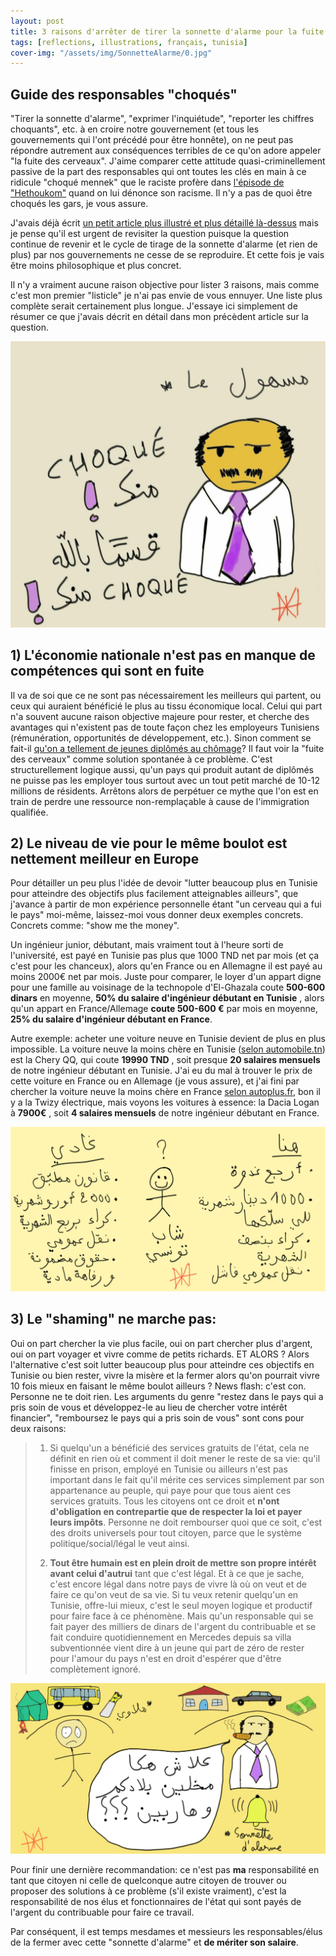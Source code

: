 ```yaml
---
layout: post
title: 3 raisons d'arrêter de tirer la sonnette d'alarme pour la fuite des cerveaux
tags: [reflections, illustrations, français, tunisia]
cover-img: "/assets/img/SonnetteAlarme/0.jpg"
---
```

## Guide des responsables "choqués"
"Tirer la sonnette d'alarme", "exprimer l'inquiétude", "reporter les chiffres choquants", etc. à en croire notre gouvernement (et tous les gouvernements qui l'ont précédé pour être honnête), on ne peut pas répondre autrement aux conséquences terribles de ce qu'on adore appeler "la fuite des cerveaux". J'aime comparer cette attitude quasi-criminellement passive de la part des responsables qui ont toutes les clés en main à ce ridicule "choqué mennek" que le raciste profère dans [l'épisode de "Hethoukom"](https://www.youtube.com/watch?v=ah7DYua2Apc) quand on lui dénonce son racisme. Il n'y a pas de quoi être choqués les gars, je vous assure.

J'avais déjà écrit [un petit article plus illustré et plus détaillé là-dessus](https://yazid.xyz/post/136181230977/la-fuite-des-cerveaux-en-tunisie-ce-grand-faux) mais je pense qu'il est urgent de revisiter la question puisque la question continue de revenir et le cycle de tirage de la sonnette d'alarme (et rien de plus) par nos gouvernements ne cesse de se reproduire. Et cette fois je vais être moins philosophique et plus concret.

Il n'y a vraiment aucune raison objective pour lister 3 raisons, mais comme c'est mon premier "listicle" je n'ai pas envie de vous ennuyer. Une liste plus complète serait certainement plus longue. J'essaye ici simplement de résumer ce que j'avais décrit en détail dans mon précèdent article sur la question.

![](/assets/img/SonnetteAlarme/0.jpg)

## 1) L'économie nationale n'est pas en manque de compétences qui sont en fuite

Il va de soi que ce ne sont pas nécessairement les meilleurs qui partent, ou ceux qui auraient bénéficié le plus au tissu économique local. Celui qui part n'a souvent aucune raison objective majeure pour rester, et cherche des avantages qui n'existent pas de toute façon chez les employeurs Tunisiens (rémunération, opportunités de développement, etc.). Sinon comment se fait-il [qu'on a tellement de jeunes diplômés au chômage](https://blogs.mediapart.fr/le-pacificateur/blog/130608/le-chomage-des-jeunes-diplomes-en-tunisie)? Il faut voir la "fuite des cerveaux" comme solution spontanée à ce problème. C'est structurellement logique aussi, qu'un pays qui produit autant de diplômés ne puisse pas les employer tous surtout avec un tout petit marché de 10-12 millions de résidents. Arrêtons alors de perpétuer ce mythe que l'on est en train de perdre une ressource non-remplaçable à cause de l'immigration qualifiée.

## 2) Le niveau de vie pour le même boulot est nettement meilleur en Europe

Pour détailler un peu plus l'idée de devoir "lutter beaucoup plus en Tunisie pour atteindre des objectifs plus facilement atteignables ailleurs", que j'avance à partir de mon expérience personnelle étant "un cerveau qui a fui le pays" moi-même, laissez-moi vous donner deux exemples concrets. Concrets comme: "show me the money".

Un ingénieur junior, débutant, mais vraiment tout à l'heure sorti de l'université, est payé en Tunisie pas plus que 1000 TND net par mois (et ça c'est pour les chanceux), alors qu'en France ou en Allemagne il est payé au moins 2000€ net par mois. Juste pour comparer, le loyer d'un appart digne pour une famille au voisinage de la technopole d'El-Ghazala coute **500-600 dinars** en moyenne, **50% du salaire d'ingénieur débutant en Tunisie** , alors qu'un appart en France/Allemage **coute 500-600 €** par mois en moyenne, **25% du salaire d'ingénieur débutant en France**.

Autre exemple: acheter une voiture neuve en Tunisie devient de plus en plus impossible. La voiture neuve la moins chère en Tunisie ([selon automobile.tn](https://www.automobile.tn/fr/neuf/chery/qq-populaire/1.0-l)) est la Chery QQ, qui coute **19990 TND** , soit presque **20 salaires mensuels** de notre ingénieur débutant en Tunisie. J'ai eu du mal à trouver le prix de cette voiture en France ou en Allemage (je vous assure), et j'ai fini par chercher la voiture neuve la moins chère en France [selon autoplus.fr](https://www.autoplus.fr/prix-neuf/?sort=price%7Cup#advanced-filters), bon il y a la Twizy électrique, mais voyons les voitures à essence: la Dacia Logan à **7900€** , soit **4 salaires mensuels** de notre ingénieur débutant en France.

![](/assets/img/SonnetteAlarme/1.jpg)

## 3) Le "shaming" ne marche pas:

Oui on part chercher la vie plus facile, oui on part chercher plus d'argent, oui on part voyager et vivre comme de petits richards. ET ALORS ? Alors l'alternative c'est soit lutter beaucoup plus pour atteindre ces objectifs en Tunisie ou bien rester, vivre la misère et la fermer alors qu'on pourrait vivre 10 fois mieux en faisant le même boulot ailleurs ? News flash: c'est con. Personne ne te doit rien. Les arguments du genre "restez dans le pays qui a pris soin de vous et développez-le au lieu de chercher votre intérêt financier", "remboursez le pays qui a pris soin de vous" sont cons pour deux raisons:

> 1. Si quelqu'un a bénéficié des services gratuits de l'état, cela ne définit en rien où et comment il doit mener le reste de sa vie: qu'il finisse en prison, employé en Tunisie ou ailleurs n'est pas important dans le fait qu'il mérite ces services simplement par son appartenance au peuple, qui paye pour que tous aient ces services gratuits. Tous les citoyens ont ce droit et **n'ont d'obligation en contrepartie que de respecter la loi et payer leurs impôts**. Personne ne doit rembourser quoi que ce soit, c'est des droits universels pour tout citoyen, parce que le système politique/social/légal le veut ainsi.
>
> 2. **Tout être humain est en plein droit de mettre son propre intérêt avant celui d'autrui** tant que c'est légal. Et à ce que je sache, c'est encore légal dans notre pays de vivre là où on veut et de faire ce qu'on veut de sa vie. Si tu veux retenir quelqu'un en Tunisie, offre-lui mieux, c'est le seul moyen logique et productif pour faire face à ce phénomène. Mais qu'un responsable qui se fait payer des milliers de dinars de l'argent du contribuable et se fait conduire quotidiennement en Mercedes depuis sa villa subventionnée vient dire à un jeune qui part de zéro de rester pour l'amour du pays n'est en droit d'espérer que d'être complètement ignoré.

![](/assets/img/SonnetteAlarme/2.jpg)

Pour finir une dernière recommandation: ce n'est pas **ma** responsabilité en tant que citoyen ni celle de quelconque autre citoyen de trouver ou proposer des solutions à ce problème (s'il existe vraiment), c'est la responsabilité de nos élus et fonctionnaires de l'état qui sont payés de l'argent du contribuable pour faire ce travail.

Par conséquent, il est temps mesdames et messieurs les responsables/élus de la fermer avec cette "sonnette d'alarme" et **de mériter son salaire**.

